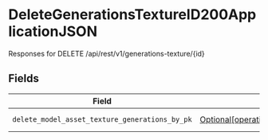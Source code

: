 # DeleteGenerationsTextureID200ApplicationJSON

Responses for DELETE /api/rest/v1/generations-texture/{id}


## Fields

| Field                                                                                                                                                                                                    | Type                                                                                                                                                                                                     | Required                                                                                                                                                                                                 | Description                                                                                                                                                                                              |
| -------------------------------------------------------------------------------------------------------------------------------------------------------------------------------------------------------- | -------------------------------------------------------------------------------------------------------------------------------------------------------------------------------------------------------- | -------------------------------------------------------------------------------------------------------------------------------------------------------------------------------------------------------- | -------------------------------------------------------------------------------------------------------------------------------------------------------------------------------------------------------- |
| `delete_model_asset_texture_generations_by_pk`                                                                                                                                                           | [Optional[operations.DeleteGenerationsTextureID200ApplicationJSONModelAssetTextureGenerations]](undefined/models/operations/deletegenerationstextureid200applicationjsonmodelassettexturegenerations.md) | :heavy_minus_sign:                                                                                                                                                                                       | columns and relationships of "model_asset_texture_generations"                                                                                                                                           |
